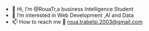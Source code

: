 - 👋 Hi, I’m @RouaTr,a business Intelligence Student 
- 👀 I’m interested in Web Development ,AI and Data 
- 📫 How to reach me 📧 roua.trabelsi.2003@gmail.com


